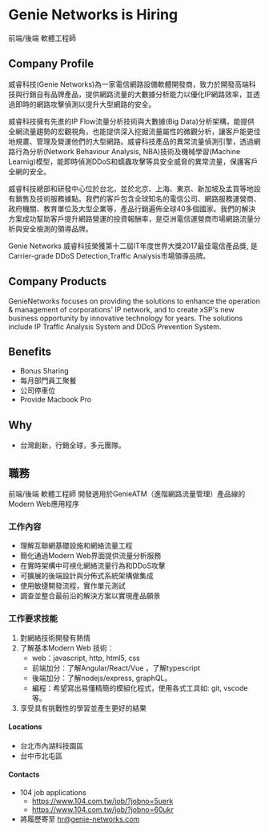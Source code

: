 # Genie Networks is Hiring 
前端/後端 軟體工程師

## Company Profile
威睿科技(Genie Networks)為一家電信網路設備軟體開發商，致力於開發高端科技與行銷自有品牌產品，提供網路流量的大數據分析能力以優化IP網路效率，並透過即時的網路攻擊偵測以提升大型網路的安全。 

威睿科技擁有先進的IP Flow流量分析技術與大數據(Big Data)分析架構，能提供全網流量趨勢的宏觀視角，也能提供深入挖掘流量屬性的微觀分析，讓客戶能更佳地規畫、管理及營運他們的大型網路。威睿科技產品的異常流量偵測引擎，透過網路行為分析(Network Behaviour Analysis, NBA)技術及機械學習(Machine Learnig)模型，能即時偵測DDoS和蠕蟲攻擊等具安全威脅的異常流量，保護客戶全網的安全。 

威睿科技總部和研發中心位於台北，並於北京、上海、東京、新加坡及孟買等地設有銷售及技術服務據點。我們的客戶包含全球知名的電信公司、網路服務運營商、政府機關、教育單位及大型企業等，產品行銷遍佈全球40多個國家。我們的解決方案成功幫助客戶提升網路營運的投資報酬率，是亞洲電信運營商市場網路流量分析與安全檢測的領導品牌。 

Genie Networks 威睿科技榮獲第十二屆IT年度世界大獎2017最佳電信產品獎, 是Carrier-grade DDoS Detection,Traffic Analysis市場領導品牌。

## Company Products
GenieNetworks focuses on providing the solutions to enhance the operation & management of corporations' IP network, and to create xSP's new business opportunity by innovative technology for years. The solutions include IP Traffic Analysis System and DDoS Prevention System.

## Benefits
* Bonus Sharing
* 每月部門員工聚餐
* 公司停車位
* Provide Macbook Pro

## Why
* 台灣創新，行銷全球，多元團隊。

## 職務
前端/後端 軟體工程師
開發適用於GenieATM（進階網路流量管理）產品線的Modern Web應用程序
### 工作內容
* 理解互聯網基礎設施和網絡流量工程
* 簡化通過Modern Web界面提供流量分析服務
* 在實時架構中可視化網絡流量行為和DDoS攻擊
* 可擴展的後端設計與分佈式系統架構做集成
* 使用敏捷開發流程，實作單元測試
* 調查並整合最前沿的解決方案以實現產品願景


### 工作要求技能
1. 對網絡技術開發有熱情
2. 了解基本Modern Web 技術：
    * web：javascript, http, html5, css
    * 前端加分：了解Angular/React/Vue ，了解typescript
    * 後端加分：了解nodejs/express, graphQL。
    * 編程：希望寫出易懂精簡的模組化程式，使用各式工具如: git, vscode等。
3. 享受具有挑戰性的學習並產生更好的結果


#### Locations
* 台北市內湖科技園區
* 台中市北屯區

#### Contacts
* 104 job applications
  * https://www.104.com.tw/job/?jobno=5uerk
  * https://www.104.com.tw/job/?jobno=60ukr
* 將履歷寄至 hr@genie-networks.com